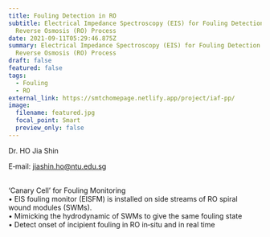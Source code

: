 ```yaml
---
title: Fouling Detection in RO
subtitle: Electrical Impedance Spectroscopy (EIS) for Fouling Detection in
  Reverse Osmosis (RO) Process
date: 2021-09-11T05:29:46.875Z
summary: Electrical Impedance Spectroscopy (EIS) for Fouling Detection in
  Reverse Osmosis (RO) Process
draft: false
featured: false
tags:
  - Fouling
  - RO
external_link: https://smtchomepage.netlify.app/project/iaf-pp/
image:
  filename: featured.jpg
  focal_point: Smart
  preview_only: false
---
```

<!--StartFragment-->

Dr. HO Jia Shin 

E‐mail: jiashin.ho@ntu.edu.sg

\
‘Canary Cell’ for Fouling Monitoring\
• EIS fouling monitor (EISFM) is installed on side streams of RO spiral wound modules (SWMs).\
• Mimicking the hydrodynamic of SWMs to give the same fouling state\
• Detect onset of incipient fouling in RO in‐situ and in real time

<!--EndFragment-->
